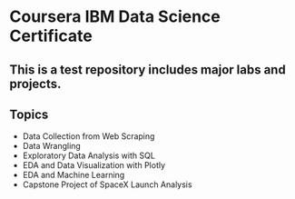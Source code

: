 # Coursera IBM Data Science Certificate
## This is a test repository includes major labs and projects.
## Topics
* Data Collection from Web Scraping
* Data Wrangling
* Exploratory Data Analysis with SQL
* EDA and Data Visualization with Plotly
* EDA and Machine Learning
* Capstone Project of SpaceX Launch Analysis
